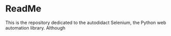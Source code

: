# ReadMe

This is the repository dedicated to the autodidact Selenium, the Python web automation library. Although 
